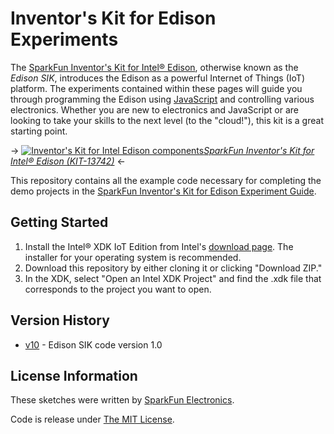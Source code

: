 Inventor's Kit for Edison Experiments
=====================================

The [SparkFun Inventor's Kit for Intel® Edison](https://www.sparkfun.com/products/13742), otherwise known as the <i>Edison SIK</i>, introduces the Edison as a powerful Internet of Things (IoT) platform. The experiments contained within these pages will guide you through programming the Edison using [JavaScript](https://en.wikipedia.org/wiki/JavaScript) and controlling various electronics. Whether you are new to electronics and JavaScript or are looking to take your skills to the next level (to the "cloud!"), this kit is a great starting point.

-> [![Inventor's Kit for Intel Edison components](https://cdn.sparkfun.com/assets/learn_tutorials/4/4/8/EdisonKit13742-Kit.jpg)*SparkFun Inventor's Kit for Intel® Edison (KIT-13742)*](https://www.sparkfun.com/products/13742) <-

This repository contains all the example code necessary for completing the demo projects in the [SparkFun Inventor's Kit for Edison Experiment Guide](https://learn.sparkfun.com/tutorials/sparkfun-inventors-kit-for-edison-experiment-guide).

Getting Started
---------------

1. Install the Intel® XDK IoT Edition from Intel's [download page](https://software.intel.com/en-us/iot/hardware/edison/downloads). The installer for your operating system is recommended.
2. Download this repository by either cloning it or clicking "Download ZIP."
3. In the XDK, select "Open an Intel XDK Project" and find the .xdk file that corresponds to the project you want to open.

Version History
---------------

* [v10](https://github.com/sparkfun/Inventors_Kit_For_Edison_Experiments/tree/v10) - Edison SIK code version 1.0

License Information
-------------------

These sketches were written by [SparkFun Electronics](https://www.sparkfun.com).

Code is release under [The MIT License](https://opensource.org/licenses/MIT).

